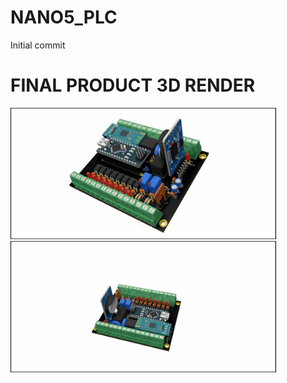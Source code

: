 # NANO5_PLC
Initial commit

# FINAL PRODUCT 3D RENDER

<img src="./doc/Images/FINAL_NANO5_PLC.jpg" width="425"/> <img src="./doc/Images/FINAL_NANO5_PLC2.jpg" width="425"/> 
